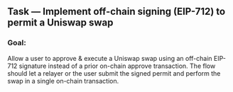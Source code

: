 ## Task — Implement off-chain signing (EIP-712) to permit a Uniswap swap

### Goal:
Allow a user to approve & execute a Uniswap swap using an off-chain EIP-712 signature instead of a prior on-chain approve transaction. The flow should let a relayer or the user submit the signed permit and perform the swap in a single on-chain transaction.
